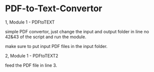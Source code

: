 # PDF-to-Text-Convertor
1, Module 1 - PDFtoTEXT

simple PDF convertor, just change the input and output folder in line no 42&43 of the script and run the module.

make sure to put input PDF files in the input folder.

2, Module 1 - PDFtoTEXT2

feed the PDF file in line 3.

